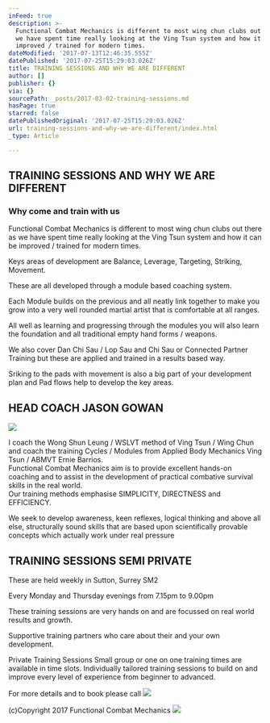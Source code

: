 ```yaml
---
inFeed: true
description: >-
  Functional Combat Mechanics is different to most wing chun clubs out there as
  we have spent time really looking at the Ving Tsun system and how it can be
  improved / trained for modern times.
dateModified: '2017-07-13T12:46:35.555Z'
datePublished: '2017-07-25T15:29:03.026Z'
title: TRAINING SESSIONS AND WHY WE ARE DIFFERENT
author: []
publisher: {}
via: {}
sourcePath: _posts/2017-03-02-training-sessions.md
hasPage: true
starred: false
datePublishedOriginal: '2017-07-25T15:29:03.026Z'
url: training-sessions-and-why-we-are-different/index.html
_type: Article

---
```

## **TRAINING SESSIONS AND WHY WE ARE DIFFERENT**

### **Why come and train with us**

Functional Combat Mechanics is different to most wing chun clubs out there as we have spent time really looking at the Ving Tsun system and how it can be improved / trained for modern times.

Keys areas of development are Balance, Leverage, Targeting, Striking, Movement.

These are all developed through a module based coaching system.

Each Module builds on the previous and all neatly link together to make you grow into a very well rounded martial artist that is comfortable at all ranges.

All well as learning and progressing through the modules you will also learn the foundation and all traditional empty hand forms / weapons.

We also cover Dan Chi Sau / Lop Sau and Chi Sau or Connected Partner Training but these are applied and trained in a results based way.

Sriking to the pads with movement is also a big part of your development plan and Pad flows help to develop the key areas.

## **HEAD COACH JASON GOWAN**
![](https://the-grid-user-content.s3-us-west-2.amazonaws.com/b12c1a1c-399b-433b-bf4f-2afe84a68a53.jpg)

I coach the Wong Shun Leung / WSLVT method of Ving Tsun / Wing Chun and coach the training Cycles / Modules from Applied Body Mechanics Ving Tsun / ABMVT Ernie Barrios.  
Functional Combat Mechanics aim is to provide excellent hands-on coaching and to assist in the development of practical combative survival skills in the real world.  
Our training methods emphasise SIMPLICITY, DIRECTNESS and EFFICIENCY.

We seek to develop awareness, keen reflexes, logical thinking and above all else, structurally sound skills that are based upon scientifically provable concepts which actually work under real pressure

## **TRAINING SESSIONS SEMI PRIVATE**

These are held weekly in Sutton, Surrey SM2

Every Monday and Thursday evenings from 7.15pm to 9.00pm

These training sessions are very hands on and are focussed on real world results and growth.

Supportive training partners who care about their and your own development.

Private Training Sessions
Small group or one on one training times are available in time slots.
Individually tailored training sessions to build on and improve every level of experience from beginner to advanced.

For more details and to book please call
![](https://the-grid-user-content.s3-us-west-2.amazonaws.com/ae508b6e-d9c8-43bd-80f7-0e4202e971f0.jpg)

(c)Copyright 2017 Functional Combat Mechanics
![](https://the-grid-user-content.s3-us-west-2.amazonaws.com/fecae97c-1f8b-4b09-a45f-163bca4bd20a.jpg)